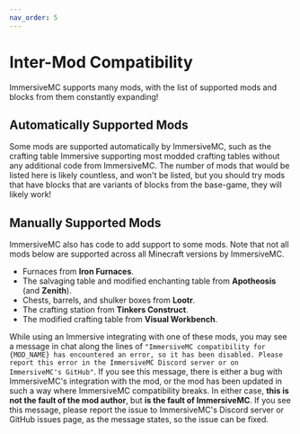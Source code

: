 ```yaml
---
nav_order: 5
---
```


# Inter-Mod Compatibility

ImmersiveMC supports many mods, with the list of supported mods and blocks from them constantly expanding! 

## Automatically Supported Mods

Some mods are supported automatically by ImmersiveMC, such as the crafting table Immersive supporting most modded crafting tables without any additional code from ImmersiveMC. The number of mods that would be listed here is likely countless, and won't be listed, but you should try mods that have blocks that are variants of blocks from the base-game, they will likely work!

## Manually Supported Mods

ImmersiveMC also has code to add support to some mods. Note that not all mods below are supported across all Minecraft versions by ImmersiveMC.

- Furnaces from **Iron Furnaces**.
- The salvaging table and modified enchanting table from **Apotheosis** (and **Zenith**).
- Chests, barrels, and shulker boxes from **Lootr**.
- The crafting station from **Tinkers Construct**.
- The modified crafting table from **Visual Workbench**.

While using an Immersive integrating with one of these mods, you may see a message in chat along the lines of `"ImmersiveMC compatibility for {MOD_NAME} has encountered an error, so it has been disabled. Please report this error in the ImmersiveMC Discord server or on ImmersiveMC's GitHub"`. If you see this message, there is either a bug with ImmersiveMC's integration with the mod, or the mod has been updated in such a way where ImmersiveMC compatibility breaks. In either case, **this is not the fault of the mod author**, but **is the fault of ImmersiveMC**. If you see this message, please report the issue to ImmersiveMC's Discord server or GitHub issues page, as the message states, so the issue can be fixed.
